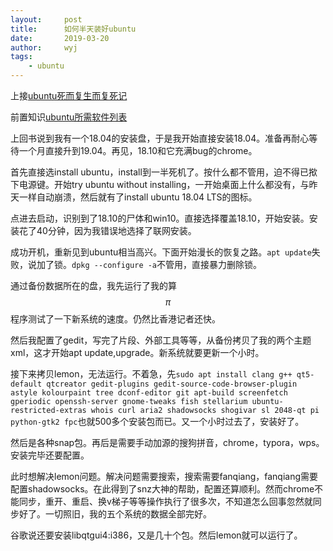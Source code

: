 ```yaml
---
layout:		post
title:		如何半天装好ubuntu
date:		2019-03-20
author:		wyj
tags:
    - ubuntu
---
```


上接[ubuntu死而复生而复死记](https://2o181o28.github.io/2019/03/19/ubuntu%E6%AD%BB%E8%80%8C%E5%A4%8D%E7%94%9F/)

前置知识[ubuntu所需软件列表](https://2o181o28.github.io/2018/12/03/ubuntu%E6%89%80%E9%9C%80%E8%BD%AF%E4%BB%B6%E5%88%97%E8%A1%A8/)

上回书说到我有一个18.04的安装盘，于是我开始直接安装18.04。准备再耐心等待一个月直接升到19.04。再见，18.10和它充满bug的chrome。

首先直接选install ubuntu，install到一半死机了。按什么都不管用，迫不得已揿下电源键。开始try ubuntu without installing，一开始桌面上什么都没有，与昨天一样自动崩溃，然后就有了install ubuntu 18.04 LTS的图标。

点进去启动，识别到了18.10的尸体和win10。直接选择覆盖18.10，开始安装。安装花了40分钟，因为我错误地选择了联网安装。

成功开机，重新见到ubuntu相当高兴。下面开始漫长的恢复之路。`apt update`失败，说加了锁。`dpkg --configure -a`不管用，直接暴力删除锁。

通过备份数据所在的盘，我先运行了我的算$$\pi$$程序测试了一下新系统的速度。仍然比香港记者还快。

然后我配置了gedit，写完了片段、外部工具等等，从备份拷贝了我的两个主题xml，这才开始apt update,upgrade。新系统就要更新一个小时。

接下来拷贝lemon，无法运行。不着急，先`sudo apt install clang g++ qt5-default qtcreator gedit-plugins gedit-source-code-browser-plugin astyle kolourpaint tree dconf-editor git apt-build screenfetch gperiodic openssh-server gnome-tweaks fish stellarium ubuntu-restricted-extras whois curl aria2 shadowsocks shogivar sl 2048-qt pi python-gtk2 fpc`也就500多个安装包而已。又一个小时过去了，安装好了。

然后是各种snap包。再后是需要手动加源的搜狗拼音，chrome，typora，wps。安装完毕还要配置。

此时想解决lemon问题。解决问题需要搜索，搜索需要fanqiang，fanqiang需要配置shadowsocks。在此得到了snz大神的帮助，配置还算顺利。然而chrome不能同步，重开、重启、换v梯子等等操作执行了很多次，不知道怎么回事忽然就同步好了。一切照旧，我的五个系统的数据全部完好。

谷歌说还要安装libqtgui4:i386，又是几十个包。然后lemon就可以运行了。
